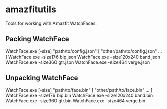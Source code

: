 # amazfitutils
Tools for working with Amazfit WatchFaces.

## Packing WatchFace
WatchFace.exe [-size] "path/to/config.json" [ "other/path/to/config.json" ... ]
WatchFace.exe -size176 bip.json
WatchFace.exe -size120x240 band.json
WatchFace.exe -size360 gtr.json
WatchFace.exe -size464 verge.json

## Unpacking WatchFace
WatchFace.exe [-size] "path/to/face.bin" [ "other/path/to/face.bin" ... ]
WatchFace.exe -size176 bip.bin
WatchFace.exe -size120x240 band.bin
WatchFace.exe -size360 gtr.bin
WatchFace.exe -size464 verge.bin
